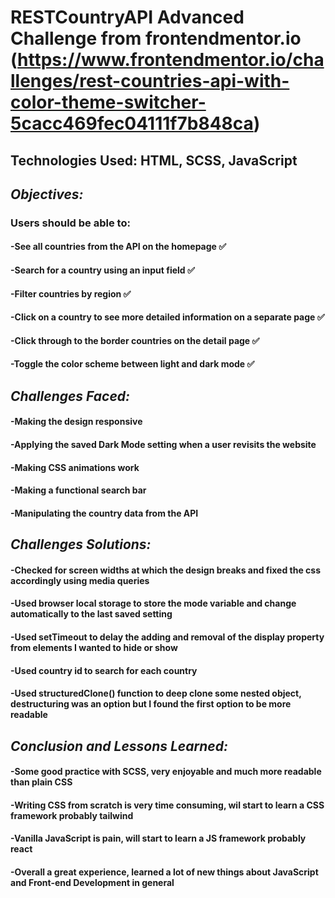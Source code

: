 # RESTCountryAPI Advanced Challenge from frontendmentor.io (https://www.frontendmentor.io/challenges/rest-countries-api-with-color-theme-switcher-5cacc469fec04111f7b848ca)

## Technologies Used: HTML, SCSS, JavaScript

##  *Objectives:*
### Users should be able to:
#### -See all countries from the API on the homepage ✅
#### -Search for a country using an input field ✅
#### -Filter countries by region ✅
#### -Click on a country to see more detailed information on a separate page ✅
#### -Click through to the border countries on the detail page ✅
#### -Toggle the color scheme between light and dark mode ✅

## *Challenges Faced:*
#### -Making the design responsive
#### -Applying the saved Dark Mode setting when a user revisits the website
#### -Making CSS animations work
#### -Making a functional search bar
#### -Manipulating the country data from the API

## *Challenges Solutions:*
#### -Checked for screen widths at which the design breaks and fixed the css accordingly using media queries
#### -Used browser local storage to store the mode variable and change automatically to the last saved setting
#### -Used setTimeout to delay the adding and removal of the display property from elements I wanted to hide or show
#### -Used country id to search for each country
#### -Used structuredClone() function to deep clone some nested object, destructuring was an option but I found the first option to be more readable

## *Conclusion and Lessons Learned:*
#### -Some good practice with SCSS, very enjoyable and much more readable than plain CSS
#### -Writing CSS from scratch is very time consuming, wil start to learn a CSS framework probably tailwind
#### -Vanilla JavaScript is pain, will start to learn a JS framework probably react
#### -Overall a great experience, learned a lot of new things about JavaScript and Front-end Development in general
